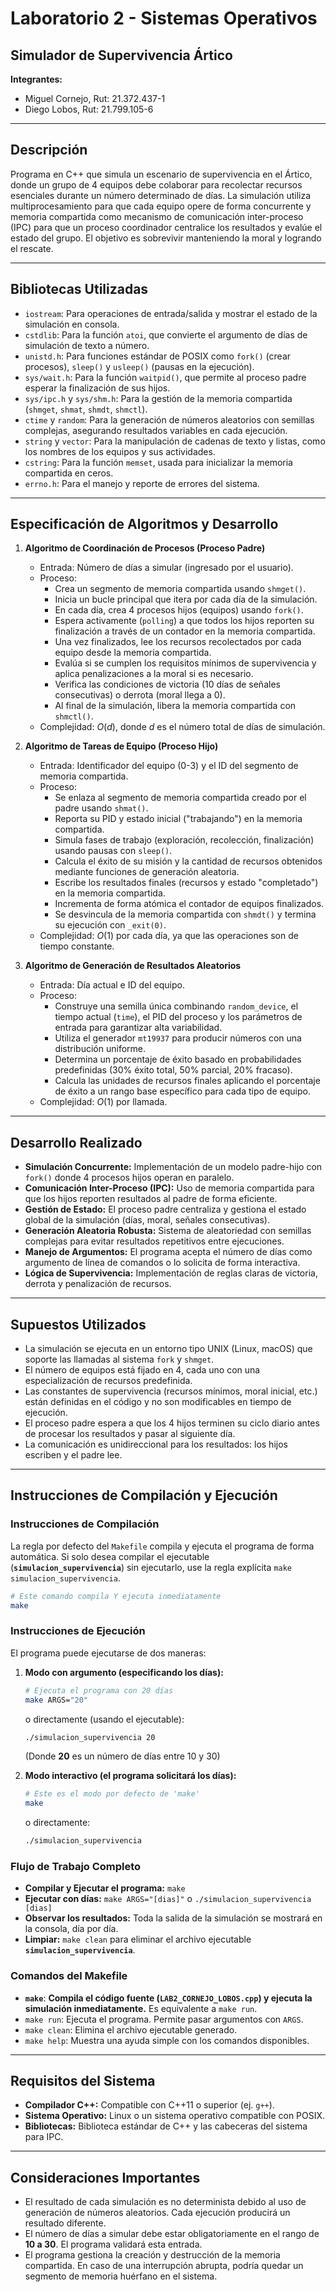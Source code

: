 # Laboratorio 2 - Sistemas Operativos

## Simulador de Supervivencia Ártico

**Integrantes:**

  * Miguel Cornejo, Rut: 21.372.437-1
  * Diego Lobos, Rut: 21.799.105-6

-----

## Descripción

Programa en C++ que simula un escenario de supervivencia en el Ártico, donde un grupo de 4 equipos debe colaborar para recolectar recursos esenciales durante un número determinado de días. La simulación utiliza multiprocesamiento para que cada equipo opere de forma concurrente y memoria compartida como mecanismo de comunicación inter-proceso (IPC) para que un proceso coordinador centralice los resultados y evalúe el estado del grupo. El objetivo es sobrevivir manteniendo la moral y logrando el rescate.

-----

## Bibliotecas Utilizadas

  * `iostream`: Para operaciones de entrada/salida y mostrar el estado de la simulación en consola.
  * `cstdlib`: Para la función `atoi`, que convierte el argumento de días de simulación de texto a número.
  * `unistd.h`: Para funciones estándar de POSIX como `fork()` (crear procesos), `sleep()` y `usleep()` (pausas en la ejecución).
  * `sys/wait.h`: Para la función `waitpid()`, que permite al proceso padre esperar la finalización de sus hijos.
  * `sys/ipc.h` y `sys/shm.h`: Para la gestión de la memoria compartida (`shmget`, `shmat`, `shmdt`, `shmctl`).
  * `ctime` y `random`: Para la generación de números aleatorios con semillas complejas, asegurando resultados variables en cada ejecución.
  * `string` y `vector`: Para la manipulación de cadenas de texto y listas, como los nombres de los equipos y sus actividades.
  * `cstring`: Para la función `memset`, usada para inicializar la memoria compartida en ceros.
  * `errno.h`: Para el manejo y reporte de errores del sistema.

-----

## Especificación de Algoritmos y Desarrollo

1.  **Algoritmo de Coordinación de Procesos (Proceso Padre)**

      * Entrada: Número de días a simular (ingresado por el usuario).
      * Proceso:
          * Crea un segmento de memoria compartida usando `shmget()`.
          * Inicia un bucle principal que itera por cada día de la simulación.
          * En cada día, crea 4 procesos hijos (equipos) usando `fork()`.
          * Espera activamente (`polling`) a que todos los hijos reporten su finalización a través de un contador en la memoria compartida.
          * Una vez finalizados, lee los recursos recolectados por cada equipo desde la memoria compartida.
          * Evalúa si se cumplen los requisitos mínimos de supervivencia y aplica penalizaciones a la moral si es necesario.
          * Verifica las condiciones de victoria (10 días de señales consecutivas) o derrota (moral llega a 0).
          * Al final de la simulación, libera la memoria compartida con `shmctl()`.
      * Complejidad: $O(d)$, donde $d$ es el número total de días de simulación.

2.  **Algoritmo de Tareas de Equipo (Proceso Hijo)**

      * Entrada: Identificador del equipo (0-3) y el ID del segmento de memoria compartida.
      * Proceso:
          * Se enlaza al segmento de memoria compartida creado por el padre usando `shmat()`.
          * Reporta su PID y estado inicial ("trabajando") en la memoria compartida.
          * Simula fases de trabajo (exploración, recolección, finalización) usando pausas con `sleep()`.
          * Calcula el éxito de su misión y la cantidad de recursos obtenidos mediante funciones de generación aleatoria.
          * Escribe los resultados finales (recursos y estado "completado") en la memoria compartida.
          * Incrementa de forma atómica el contador de equipos finalizados.
          * Se desvincula de la memoria compartida con `shmdt()` y termina su ejecución con `_exit(0)`.
      * Complejidad: $O(1)$ por cada día, ya que las operaciones son de tiempo constante.

3.  **Algoritmo de Generación de Resultados Aleatorios**

      * Entrada: Día actual e ID del equipo.
      * Proceso:
          * Construye una semilla única combinando `random_device`, el tiempo actual (`time`), el PID del proceso y los parámetros de entrada para garantizar alta variabilidad.
          * Utiliza el generador `mt19937` para producir números con una distribución uniforme.
          * Determina un porcentaje de éxito basado en probabilidades predefinidas (30% éxito total, 50% parcial, 20% fracaso).
          * Calcula las unidades de recursos finales aplicando el porcentaje de éxito a un rango base específico para cada tipo de equipo.
      * Complejidad: $O(1)$ por llamada.

-----

## Desarrollo Realizado

  * **Simulación Concurrente:** Implementación de un modelo padre-hijo con `fork()` donde 4 procesos hijos operan en paralelo.
  * **Comunicación Inter-Proceso (IPC):** Uso de memoria compartida para que los hijos reporten resultados al padre de forma eficiente.
  * **Gestión de Estado:** El proceso padre centraliza y gestiona el estado global de la simulación (días, moral, señales consecutivas).
  * **Generación Aleatoria Robusta:** Sistema de aleatoriedad con semillas complejas para evitar resultados repetitivos entre ejecuciones.
  * **Manejo de Argumentos:** El programa acepta el número de días como argumento de línea de comandos o lo solicita de forma interactiva.
  * **Lógica de Supervivencia:** Implementación de reglas claras de victoria, derrota y penalización de recursos.

-----

## Supuestos Utilizados

  * La simulación se ejecuta en un entorno tipo UNIX (Linux, macOS) que soporte las llamadas al sistema `fork` y `shmget`.
  * El número de equipos está fijado en 4, cada uno con una especialización de recursos predefinida.
  * Las constantes de supervivencia (recursos mínimos, moral inicial, etc.) están definidas en el código y no son modificables en tiempo de ejecución.
  * El proceso padre espera a que los 4 hijos terminen su ciclo diario antes de procesar los resultados y pasar al siguiente día.
  * La comunicación es unidireccional para los resultados: los hijos escriben y el padre lee.

-----

## Instrucciones de Compilación y Ejecución 

### Instrucciones de Compilación

La regla por defecto del `Makefile` compila y ejecuta el programa de forma automática. Si solo desea compilar el ejecutable (**`simulacion_supervivencia`**) sin ejecutarlo, use la regla explícita `make simulacion_supervivencia`.

```bash
# Este comando compila Y ejecuta inmediatamente
make
```

### Instrucciones de Ejecución

El programa puede ejecutarse de dos maneras:

1.  **Modo con argumento (especificando los días):**

    ```bash
    # Ejecuta el programa con 20 días
    make ARGS="20"
    ```

    o directamente (usando el ejecutable):

    ```bash
    ./simulacion_supervivencia 20
    ```

    (Donde **20** es un número de días entre 10 y 30)

2.  **Modo interactivo (el programa solicitará los días):**

    ```bash
    # Este es el modo por defecto de 'make'
    make
    ```

    o directamente:

    ```bash
    ./simulacion_supervivencia
    ```

### Flujo de Trabajo Completo 

  * **Compilar y Ejecutar el programa:** `make`
  * **Ejecutar con días:** `make ARGS="[dias]"` o `./simulacion_supervivencia [dias]`
  * **Observar los resultados:** Toda la salida de la simulación se mostrará en la consola, día por día.
  * **Limpiar:** `make clean` para eliminar el archivo ejecutable **`simulacion_supervivencia`**.

### Comandos del Makefile 

  * **`make`**: **Compila el código fuente (`LAB2_CORNEJO_LOBOS.cpp`) y ejecuta la simulación inmediatamente.** Es equivalente a `make run`.
  * `make run`: Ejecuta el programa. Permite pasar argumentos con `ARGS`.
  * `make clean`: Elimina el archivo ejecutable generado.
  * `make help`: Muestra una ayuda simple con los comandos disponibles.

-----


## Requisitos del Sistema

  * **Compilador C++:** Compatible con C++11 o superior (ej. `g++`).
  * **Sistema Operativo:** Linux o un sistema operativo compatible con POSIX.
  * **Bibliotecas:** Biblioteca estándar de C++ y las cabeceras del sistema para IPC.

-----

## Consideraciones Importantes

  * El resultado de cada simulación es no determinista debido al uso de generación de números aleatorios. Cada ejecución producirá un resultado diferente.
  * El número de días a simular debe estar obligatoriamente en el rango de **10 a 30**. El programa validará esta entrada.
  * El programa gestiona la creación y destrucción de la memoria compartida. En caso de una interrupción abrupta, podría quedar un segmento de memoria huérfano en el sistema.